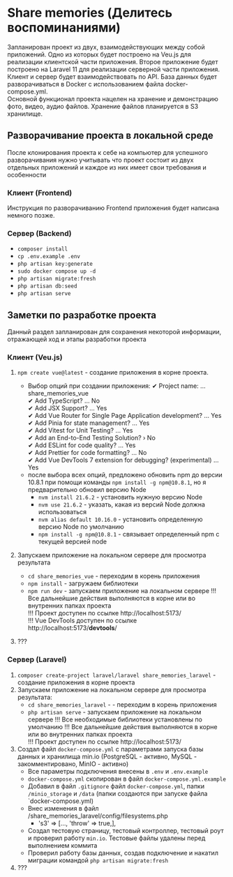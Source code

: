 # Share memories (Делитесь воспоминаниями)
Запланирован проект из двух, взаимодействующих между собой приложений.
Одно из которых будет построено на Veu.js для реализации клиентской части приложения.
Второе приложение будет построено на Laravel 11 для реализации серверной части приложения.
Клиент и сервер будет взаимодействовать по API.
База данных будет разворачиваться в Docker с использованием файла docker-compose.yml.  
Основной функционал проекта нацелен на хранение и демонстрацию фото, видео, аудио файлов.
Хранение файлов планируется в S3 хранилище.

## Разворачивание проекта в локальной среде

После клонирования проекта к себе на компьютер для успешного разворачивания нужно учитывать что проект состоит из двух отдельных приложений и каждое из них имеет свои требования и особенности

### Клиент (Frontend)

Инструкция по разворачиванию Frontend приложения будет написана немного позже.

### Сервер (Backend)

- `composer install`
- `cp .env.example .env`
- `php artisan key:generate`
- `sudo docker compose up -d`
- `php artisan migrate:fresh`
- `php artisan db:seed`
- `php artisan serve`

## Заметки по разработке проекта

Данный раздел запланирован для сохранения некоторой информации, отражающей ход и этапы разработки проекта

### Клиент (Veu.js)
1. `npm create vue@latest` - создание приложения в корне проекта.  
   * Выбор опций при создании приложения:
     ✔ Project name: … share_memories_vue  
     ✔ Add TypeScript? … No  
     ✔ Add JSX Support? … Yes  
     ✔ Add Vue Router for Single Page Application development? … Yes  
     ✔ Add Pinia for state management? … Yes  
     ✔ Add Vitest for Unit Testing? … Yes  
     ✔ Add an End-to-End Testing Solution? › No  
     ✔ Add ESLint for code quality? … Yes  
     ✔ Add Prettier for code formatting? … No  
     ✔ Add Vue DevTools 7 extension for debugging? (experimental) … Yes  
   
   - после выбора всех опций, предложено обновить npm до версии 10.8.1 при помощи команды `npm install -g npm@10.8.1`, но я предварительно обновил версию Node
     - `nvm install 21.6.2` - установить нужную версию Node
     - `nvm use 21.6.2` - указать, какая из версий Node должна использоваться
     - `nvm alias default 10.16.0` - установить определенную версию Node по умолчанию
     - `npm install -g npm@10.8.1` - связывает определенный npm с текущей версией node
2. Запускаем приложение на локальном сервере для просмотра результата
   - `cd share_memories_vue` - переходим в корень приложения
   - `npm install` - загружаем библиотеки
   - `npm run dev` - запускаем приложение на локальном сервере
   !!! Все дальнейшие действия выполняются в корне или во внутренних папках проекта  
   !!! Проект доступен по ссылке http://localhost:5173/  
   !!! Vue DevTools доступен по ссылке http://localhost:5173/__devtools__/  
3. ???

### Сервер (Laravel)
1. `composer create-project laravel/laravel share_memories_laravel` - создание приложения в корне проекта
2. Запускаем приложение на локальном сервере для просмотра результата:
   * `cd share_memories_laravel` -  - переходим в корень приложения
   * `php artisan serve` - запускаем приложение на локальном сервере
   !!! Все необходимые библиотеки установлены по умолчанию
   !!! Все дальнейшие действия выполняются в корне или во внутренних папках проекта  
   !!! Проект доступен по ссылке http://localhost:5173/
3. Создал файл `docker-compose.yml` с параметрами запуска базы данных и хранилища min.io (PostgreSQL - активно, MySQL - закомментировано, MinIO - активно)  
   * Все параметры подключения внесены в `.env` и `.env.example`  
   * `docker-compose.yml` скопирован в файл `docker-compose.yml.example`  
   * Добавил в файл `.gitignore` файл `docker-compose.yml`, папки `/minio_storage` и `/data` (папки создаются при запуске файла `docker-compose.yml)
   * Внес изменения в файл  /share_memories_laravel/config/filesystems.php
     * 's3' => [..., 'throw' => true,],
   * Создал тестовую страницу, тестовый контроллер, тестовый роут и проверил работу `min.io`. Тестовые файлы удалены перед выполнением коммита
   * Проверил работу базы данных, создав подключение и накатил миграции командой `php artisan migrate:fresh`
4. ???